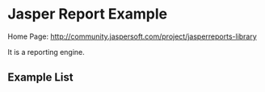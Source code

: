 # Jasper Report Example

Home Page: http://community.jaspersoft.com/project/jasperreports-library

It is a reporting engine. 

## Example List
